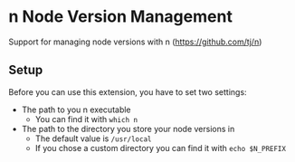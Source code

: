 # n Node Version Management

Support for managing node versions with n (https://github.com/tj/n)

## Setup

Before you can use this extension, you have to set two settings:

- The path to you n executable
  - You can find it with `which n`
- The path to the directory you store your node versions in
  - The default value is `/usr/local`
  - If you chose a custom directory you can find it with `echo $N_PREFIX`